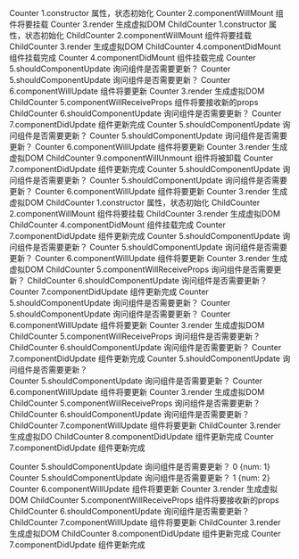 <!--
 * @Author: dfh
 * @Date: 2021-02-28 17:19:31
 * @LastEditors: dfh
 * @LastEditTime: 2021-03-01 07:21:18
 * @Modified By: dfh
 * @FilePath: /day25-react/log copy.md
-->
  Counter 1.constructor 属性，状态初始化
  Counter 2.componentWillMount 组件将要挂载
  Counter 3.render 生成虚拟DOM
  ChildCounter 1.constructor 属性，状态初始化
  ChildCounter 2.componentWillMount 组件将要挂载
  ChildCounter 3.render 生成虚拟DOM
  ChildCounter 4.componentDidMount 组件挂载完成
  Counter 4.componentDidMount 组件挂载完成
  Counter 5.shouldComponentUpdate 询问组件是否需要更新？
  Counter 5.shouldComponentUpdate 询问组件是否需要更新？
  Counter 6.componentWillUpdate 组件将要更新
  Counter 3.render 生成虚拟DOM
  ChildCounter 5.componentWillReceiveProps 组件将要接收新的props
  ChildCounter 6.shouldComponentUpdate 询问组件是否需要更新？
  Counter 7.componentDidUpdate 组件更新完成
  Counter 5.shouldComponentUpdate 询问组件是否需要更新？
  Counter 5.shouldComponentUpdate 询问组件是否需要更新？
  Counter 6.componentWillUpdate 组件将要更新
  Counter 3.render 生成虚拟DOM
  ChildCounter 9.componentWillUnmount 组件将被卸载
  Counter 7.componentDidUpdate 组件更新完成
  Counter 5.shouldComponentUpdate 询问组件是否需要更新？
  Counter 5.shouldComponentUpdate 询问组件是否需要更新？
  Counter 6.componentWillUpdate 组件将要更新
  Counter 3.render 生成虚拟DOM
  ChildCounter 1.constructor 属性，状态初始化
  ChildCounter 2.componentWillMount 组件将要挂载
  ChildCounter 3.render 生成虚拟DOM
  ChildCounter 4.componentDidMount 组件挂载完成
  Counter 7.componentDidUpdate 组件更新完成
  Counter 5.shouldComponentUpdate 询问组件是否需要更新？
  Counter 5.shouldComponentUpdate 询问组件是否需要更新？
  Counter 6.componentWillUpdate 组件将要更新
  Counter 3.render 生成虚拟DOM
  ChildCounter 5.componentWillReceiveProps 询问组件是否需要更新？
  ChildCounter 6.shouldComponentUpdate 询问组件是否需要更新？
  Counter 7.componentDidUpdate 组件更新完成
  Counter 5.shouldComponentUpdate 询问组件是否需要更新？
  Counter 5.shouldComponentUpdate 询问组件是否需要更新？
  Counter 6.componentWillUpdate 组件将要更新
  Counter 3.render 生成虚拟DOM
  ChildCounter 5.componentWillReceiveProps 询问组件是否需要更新？
  ChildCounter 6.shouldComponentUpdate 询问组件是否需要更新？
  Counter 7.componentDidUpdate 组件更新完成
  Counter 5.shouldComponentUpdate 询问组件是否需要更新？  
  Counter 5.shouldComponentUpdate 询问组件是否需要更新？
  Counter 6.componentWillUpdate 组件将要更新
  Counter 3.render 生成虚拟DOM
  ChildCounter 5.componentWillReceiveProps 询问组件是否需要更新？
  ChildCounter 6.shouldComponentUpdate 询问组件是否需要更新？
  ChildCounter 7.componentWillUpdate 组件将要更新
  ChildCounter 3.render 生成虚拟DO
  ChildCounter 8.componentDidUpdate 组件更新完成
  Counter 7.componentDidUpdate 组件更新完成

Counter 5.shouldComponentUpdate 询问组件是否需要更新？ 0 
{num: 1}
Counter 5.shouldComponentUpdate 询问组件是否需要更新？ 1 
{num: 2}
Counter 6.componentWillUpdate 组件将要更新
Counter 3.render 生成虚拟DOM
ChildCounter 5.componentWillReceiveProps 组件将要接收新的props
ChildCounter 6.shouldComponentUpdate 询问组件是否需要更新？
ChildCounter 7.componentWillUpdate 组件将要更新
ChildCounter 3.render 生成虚拟DOM
ChildCounter 8.componentDidUpdate 组件更新完成
Counter 7.componentDidUpdate 组件更新完成
​

​